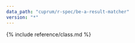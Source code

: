 ```yaml
---
data_path: "cuprum/r-spec/be-a-result-matcher"
version: "*"
---
```


{% include reference/class.md %}
